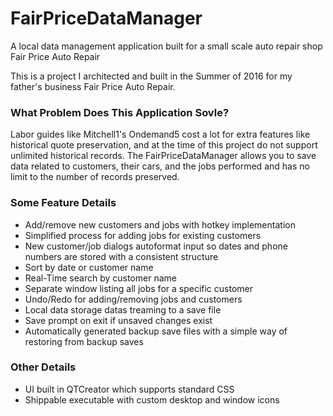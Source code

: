 # FairPriceDataManager
A local data management application built for a small scale auto repair shop Fair Price Auto Repair

This is a project I architected and built in the Summer of 2016 for my father's business Fair Price Auto Repair. 

<h3>What Problem Does This Application Sovle?</h3>
Labor guides like Mitchell1's Ondemand5 cost a lot for extra features like historical quote preservation, and at the 
time of this project do not support unlimited historical records. The FairPriceDataManager allows you to save data related to
customers, their cars, and the jobs performed and has no limit to the number of records preserved. 

<h3>Some Feature Details</h3>

* Add/remove new customers and jobs with hotkey implementation
* Simplified process for adding jobs for existing customers
* New customer/job dialogs autoformat input so dates and phone numbers are stored with a consistent structure
* Sort by date or customer name
* Real-Time search by customer name
* Separate window listing all jobs for a specific customer
* Undo/Redo for adding/removing jobs and customers
* Local data storage datas treaming to a save file
* Save prompt on exit if unsaved changes exist
* Automatically generated backup save files with a simple way of restoring from backup saves

<h3>Other Details</h3>

* UI built in QTCreator which supports standard CSS
* Shippable executable with custom desktop and window icons
